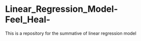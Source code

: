 # Linear_Regression_Model-Feel_Heal-
This is a repository for the summative of linear regression model
